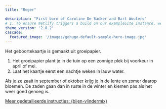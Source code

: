 ```yaml
---
title: "Roger"

description: "First born of Caroline De Backer and Bart Wouters"
# 1. To ensure Netlify triggers a build on our exampleSite instance, we need to change a file in the exampleSite directory.
theme_version: '2.8.2'
cascade:
  featured_image: '/images/gohugo-default-sample-hero-image.jpg'
---
```


Het geboortekaartje is gemaakt uit groeipapier. 
1. Het  groeipapier plant je in de tuin op een zonnige plek bij voorkeur in april of mei. 
2. Laat het kaartje eerst een nachtje weken in lauw water. 

Als je ze zaait in september of oktober krijg je in de lente en zomer daarop bloemen. De zaden gaan dan in ruste in de winter en kiemen pas als het weer goed genoeg is.

[Meer gedetailleerde instructies: (bijen-vlindermix)](https://www.growingpaper.nl/over/zo-groeit-groeipapier/)
